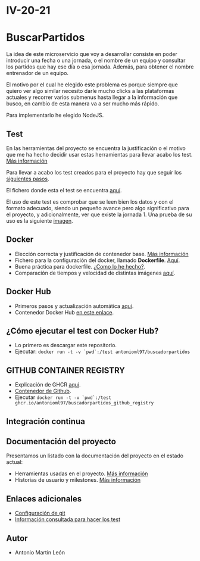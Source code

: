 # IV-20-21
# BuscarPartidos

La idea de este microservicio que voy a desarrollar consiste en poder introducir una fecha o una jornada, o el nombre de un equipo y consultar los partidos que hay ese día o esa jornada. Además, para obtener el nombre entrenador de un equipo.

El motivo por el cual he elegido este problema es porque siempre que quiero ver algo similar necesito darle mucho clicks a las plataformas actuales y recorrer varios submenus hasta llegar a la información que busco, en cambio de esta manera va a ser mucho más rápido.

Para implementarlo he elegido NodeJS.

## Test
En las herramientas del proyecto se encuentra la justificación o el motivo que me ha hecho decidir usar estas herramientas para llevar acabo los test. [Más información](https://github.com/antonioml97/IV-20-21/blob/master/docs/Herramientas.md)

Para llevar a acabo los test creados para el proyecto hay que seguir los [siguientes pasos](https://github.com/antonioml97/IV-20-21/blob/master/docs/PasosTest.md).

El fichero donde esta el test se encuentra [aquí](https://github.com/antonioml97/IV-20-21/blob/master/test/testChai.js).

El uso de este test es comprobar que se leen bien los datos y con el formato adecuado, siendo un pequeño avance pero algo significativo para el proyecto, y adicionalmente, ver que existe la jornada 1. Una prueba de su uso es la siguiente [imagen](https://github.com/antonioml97/BuscadorPartidos/blob/master/docs/img/testFinal.png).

## Docker
- Elección correcta y justificación de contenedor base. [Más información](https://github.com/antonioml97/BuscadorPartidos/blob/master/docs/DockerJustificacion.md)
- Fichero para la configuración del docker, llamado **Dockerfile**. [Aquí](https://github.com/antonioml97/BuscadorPartidos/blob/master/Dockerfile).
- Buena práctica para dockerfile. [¿Como lo he hecho?](https://github.com/antonioml97/BuscadorPartidos/blob/master/docs/BuenasPracticasContenedor.md).
- Comparación de tiempos y velocidad de distintas imágenes [aquí](https://github.com/antonioml97/BuscadorPartidos/blob/master/docs/ComparacionImagenes.md).

## Docker Hub
- Primeros pasos y actualización automática [aquí](https://github.com/antonioml97/BuscadorPartidos/blob/master/docs/DockerHub.md).
- Contenedor Docker Hub [en este enlace](https://hub.docker.com/r/antonioml97/buscadorpartidos).

## ¿Cómo ejecutar el test con Docker Hub?
- Lo primero es descargar este repositorio.
- Ejecutar: ```docker run -t -v `pwd`:/test antonioml97/buscadorpartidos ```

## GITHUB CONTAINER REGISTRY
- Explicación de GHCR [aquí](https://github.com/antonioml97/BuscadorPartidos/blob/master/docs/Github-Container-Registry.md).
- [Contenedor de Github](https://github.com/users/antonioml97/packages/container/package/buscadorpartidos).
- Ejecutar ```docker run -t -v `pwd`:/test ghcr.io/antonioml97/buscadorpartidos_github_registry ```

## Integración continua



## Documentación del proyecto
Presentamos un listado con la documentación del proyecto en el estado actual:
- Herramientas usadas en el proyecto. [Más información](https://github.com/antonioml97/BuscadorPartidos/blob/master/docs/Herramientas.md)
- Historias de usuario y milestones. [Más información](https://github.com/antonioml97/BuscadorPartidos/blob/master/docs/HistoriasDeUsuario.md)

## Enlaces adicionales
- [Configuración de git](https://github.com/antonioml97/BuscadorPartidos/blob/master/docs/configGit.md)
- [Información consultada para hacer los test](https://www.paradigmadigital.com/dev/testeando-javascript-mocha-chai/)

## Autor
- Antonio Martín León
